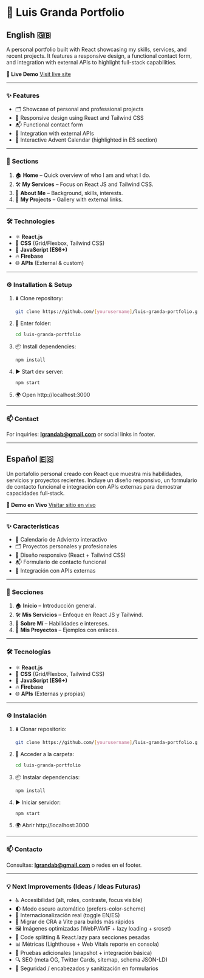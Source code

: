 # 💼 Luis Granda Portfolio

## English 🇬🇧

A personal portfolio built with React showcasing my skills, services, and recent projects. It features a responsive design, a functional contact form, and integration with external APIs to highlight full-stack capabilities.

**🚀 Live Demo**
[Visit live site](https://lfgranda3.netlify.app/)

---

### ✨ Features

- 🗂️ Showcase of personal and professional projects
- 📱 Responsive design using React and Tailwind CSS
- 📬 Functional contact form
- 🔗 Integration with external APIs
- 📆 Interactive Advent Calendar (highlighted in ES section)

---

### 🧭 Sections

1. 🏠 **Home** – Quick overview of who I am and what I do.
2. 🛠️ **My Services** – Focus on React JS and Tailwind CSS.
3. 👤 **About Me** – Background, skills, interests.
4. 🚧 **My Projects** – Gallery with external links.

---

### 🛠️ Technologies

- ⚛️ **React.js**
- 🎨 **CSS** (Grid/Flexbox, Tailwind CSS)
- 💛 **JavaScript (ES6+)**
- 🔥 **Firebase**
- 🌐 **APIs** (External & custom)

---

### ⚙️ Installation & Setup

1. ⬇️ Clone repository:
   ```bash
   git clone https://github.com/[yourusername]/luis-granda-portfolio.git
   ```
2. 📂 Enter folder:
   ```bash
   cd luis-granda-portfolio
   ```
3. 📦 Install dependencies:
   ```bash
   npm install
   ```
4. ▶️ Start dev server:
   ```bash
   npm start
   ```
5. 🌍 Open http://localhost:3000

---

### 📫 Contact

For inquiries: **lgrandab@gmail.com** or social links in footer.

---

## Español 🇪🇸

Un portafolio personal creado con React que muestra mis habilidades, servicios y proyectos recientes. Incluye un diseño responsivo, un formulario de contacto funcional e integración con APIs externas para demostrar capacidades full‑stack.

**🚀 Demo en Vivo**
[Visitar sitio en vivo](https://lfgranda3.netlify.app/)

---

### ✨ Características

- 📆 Calendario de Adviento interactivo
- 🗂️ Proyectos personales y profesionales
- 📱 Diseño responsivo (React + Tailwind CSS)
- 📬 Formulario de contacto funcional
- 🔗 Integración con APIs externas

---

### 🧭 Secciones

1. 🏠 **Inicio** – Introducción general.
2. 🛠️ **Mis Servicios** – Enfoque en React JS y Tailwind.
3. 👤 **Sobre Mí** – Habilidades e intereses.
4. 🚧 **Mis Proyectos** – Ejemplos con enlaces.

---

### 🛠️ Tecnologías

- ⚛️ **React.js**
- 🎨 **CSS** (Grid/Flexbox, Tailwind CSS)
- 💛 **JavaScript (ES6+)**
- 🔥 **Firebase**
- 🌐 **APIs** (Externas y propias)

---

### ⚙️ Instalación

1. ⬇️ Clonar repositorio:
   ```bash
   git clone https://github.com/[yourusername]/luis-granda-portfolio.git
   ```
2. 📂 Acceder a la carpeta:
   ```bash
   cd luis-granda-portfolio
   ```
3. 📦 Instalar dependencias:
   ```bash
   npm install
   ```
4. ▶️ Iniciar servidor:
   ```bash
   npm start
   ```
5. 🌍 Abrir http://localhost:3000

---

### 📫 Contacto

Consultas: **lgrandab@gmail.com** o redes en el footer.

---

### 💡 Next Improvements (Ideas / Ideas Futuras)

- ♿ Accesibilidad (alt, roles, contraste, focus visible)
- 🌓 Modo oscuro automático (prefers-color-scheme)
- 🧩 Internacionalización real (toggle EN/ES)
- 🚀 Migrar de CRA a Vite para builds más rápidos
- 🖼️ Imágenes optimizadas (WebP/AVIF + lazy loading + srcset)
- 🧵 Code splitting & React.lazy para secciones pesadas
- 📊 Métricas (Lighthouse + Web Vitals reporte en consola)
- 🧪 Pruebas adicionales (snapshot + integración básica)
- 🔍 SEO (meta OG, Twitter Cards, sitemap, schema JSON-LD)
- 🔐 Seguridad / encabezados y sanitización en formularios
